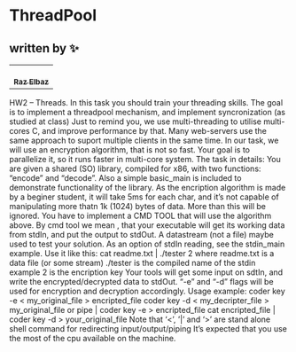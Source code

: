 # ThreadPool
## written by ✨

<!-- ALL-CONTRIBUTORS-LIST:START - Do not remove or modify this section -->
<!-- prettier-ignore-start -->
<!-- markdownlint-disable -->
<table>
  <tr>
    <td align="center"><a href="https://github.com/RazElbaz"><br /><sub><b>Raz Elbaz</b></sub></a><br /> </td>
  </tr>
</table>

</table>
HW2 – Threads.  
In this task you should train your threading skills.  
The goal is to implement a threadpool mechanism, and implement syncronization (as studied at class)  
Just to remind you, we use multi-threading to utilise multi-cores C, and improve performance by that.  
Many web-servers use the same approach to suport multiple clients in the same time.  
In our task, we will use an encryption algorithm, that is not so fast.  
Your goal is to parallelize it, so it runs faster in multi-core system.  
The task in details:  
You are given a shared (SO) library, compiled for x86, with two functions: “encode” and “decode”.  
Also a simple basic_main is included to demonstrate functionality of the library.  
As the encription algorithm is made by a beginer student, it will take 5ms for each char, and it’s not  
capable of manipulating more thatn 1k (1024) bytes of data. More than this will be ignored.  
You have to implement a CMD TOOL that will use the algorithm above.  
By cmd tool we mean , that your executable will get its working data from stdIn, and put the output to  
stdOut. A datastream (not a file) maybe used to test your solution.  
As an option of stdIn reading, see the stdin_main example. Use it like this:  
cat readme.txt | ./tester 2  
where readme.txt is a data file (or some stream)  
./tester is the compiled name of the stdin example  
2 is the encription key  
Your tools will get some input on sdtIn, and write the encrypted/decrypted data to stdOut.  
“-e” and “-d” flags will be used for encryption and decryption accordingly.  
Usage example:  
coder key -e < my_original_file > encripted_file  
coder key -d < my_decripter_file > my_original_file  
or  
pipe | coder key -e > encripted_file  
cat encripted_file | coder key -d > your_original_file  
Note that ‘<’, ’|’ and ‘>’ are stand alone shell command for redirecting input/output/piping  
It’s expected that you use the most of the cpu available on the machine.  
